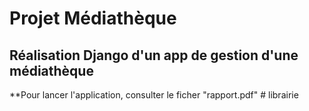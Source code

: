 # **Projet Médiathèque**
## Réalisation Django d'un app de gestion d'une médiathèque
**Pour lancer l'application, consulter le ficher "rapport.pdf"
#   l i b r a i r i e  
 